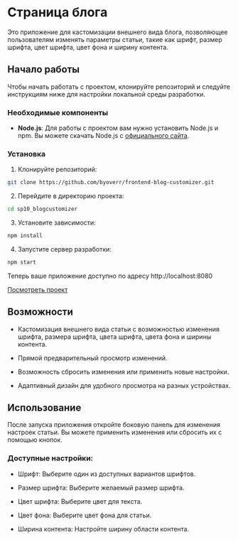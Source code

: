 # Страница блога
Это приложение для кастомизации внешнего вида блога, позволяющее пользователям изменять параметры статьи, такие как шрифт, размер шрифта, цвет шрифта, цвет фона и ширину контента.

## Начало работы

Чтобы начать работать с проектом, клонируйте репозиторий и следуйте инструкциям ниже для настройки локальной среды разработки.

### Необходимые компоненты

- **Node.js**: Для работы с проектом вам нужно установить Node.js и npm. Вы можете скачать Node.js с [официального сайта](https://nodejs.org/).

### Установка

1. Клонируйте репозиторий:

```bash
git clone https://github.com/byoverr/frontend-blog-customizer.git
```

2. Перейдите в директорию проекта:
```bash
cd sp10_blogcustomizer
```
3. Установите зависимости:
```bash
npm install
```
4. Запустите сервер разработки:
```bash
npm start
```


Теперь ваше приложение доступно по адресу http://localhost:8080

[Посмотреть проект](https://byoverr.github.io//frontend-blog-customizer/)

## Возможности
- Кастомизация внешнего вида статьи с возможностью изменения шрифта, размера шрифта, цвета шрифта, цвета фона и ширины контента.

- Прямой предварительный просмотр изменений.

- Возможность сбросить изменения или применить новые настройки.

- Адаптивный дизайн для удобного просмотра на разных устройствах.

## Использование
После запуска приложения откройте боковую панель для изменения настроек статьи. Вы можете применить изменения или сбросить их с помощью кнопок.

### Доступные настройки:
- Шрифт: Выберите один из доступных вариантов шрифтов.

- Размер шрифта: Выберите желаемый размер шрифта.

- Цвет шрифта: Выберите цвет для текста.

- Цвет фона: Выберите цвет фона для статьи.

- Ширина контента: Настройте ширину области контента.